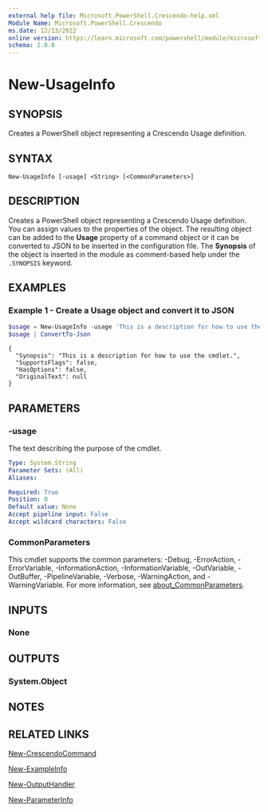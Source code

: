 ```yaml
---
external help file: Microsoft.PowerShell.Crescendo-help.xml
Module Name: Microsoft.PowerShell.Crescendo
ms.date: 12/13/2022
online version: https://learn.microsoft.com/powershell/module/microsoft.powershell.crescendo/new-usageinfo?view=ps-modules&wt.mc_id=ps-gethelp
schema: 2.0.0
---
```


# New-UsageInfo

## SYNOPSIS
Creates a PowerShell object representing a Crescendo Usage definition.

## SYNTAX

```
New-UsageInfo [-usage] <String> [<CommonParameters>]
```

## DESCRIPTION

Creates a PowerShell object representing a Crescendo Usage definition. You can assign values to the
properties of the object. The resulting object can be added to the **Usage** property of a command
object or it can be converted to JSON to be inserted in the configuration file. The **Synopsis** of
the object is inserted in the module as comment-based help under the `.SYNOPSIS` keyword.

## EXAMPLES

### Example 1 - Create a Usage object and convert it to JSON

```powershell
$usage = New-UsageInfo -usage 'This is a description for how to use the cmdlet.'
$usage | ConvertTo-Json
```

```Output
{
  "Synopsis": "This is a description for how to use the cmdlet.",
  "SupportsFlags": false,
  "HasOptions": false,
  "OriginalText": null
}
```

## PARAMETERS

### -usage

The text describing the purpose of the cmdlet.

```yaml
Type: System.String
Parameter Sets: (All)
Aliases:

Required: True
Position: 0
Default value: None
Accept pipeline input: False
Accept wildcard characters: False
```

### CommonParameters

This cmdlet supports the common parameters: -Debug, -ErrorAction, -ErrorVariable,
-InformationAction, -InformationVariable, -OutVariable, -OutBuffer, -PipelineVariable, -Verbose,
-WarningAction, and -WarningVariable. For more information, see
[about_CommonParameters](http://go.microsoft.com/fwlink/?LinkID=113216).

## INPUTS

### None

## OUTPUTS

### System.Object

## NOTES

## RELATED LINKS

[New-CrescendoCommand](New-CrescendoCommand.md)

[New-ExampleInfo](New-ExampleInfo.md)

[New-OutputHandler](New-OutputHandler.md)

[New-ParameterInfo](New-ParameterInfo.md)
